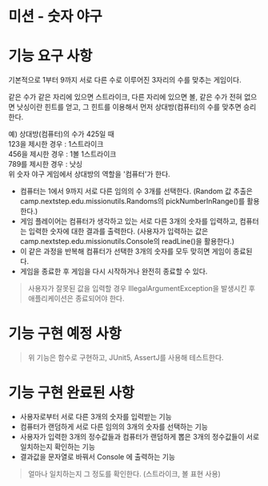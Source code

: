 미션 - 숫자 야구
==========
# 기능 요구 사항
기본적으로 1부터 9까지 서로 다른 수로 이루어진 3자리의 수를 맞추는 게임이다.

같은 수가 같은 자리에 있으면 스트라이크, 다른 자리에 있으면 볼, 같은 수가 전혀 없으면 낫싱이란 힌트를 얻고, 그 힌트를 이용해서 먼저 상대방(컴퓨터)의 수를 맞추면 승리한다.

예) 상대방(컴퓨터)의 수가 425일 때  
123을 제시한 경우 : 1스트라이크  
456을 제시한 경우 : 1볼 1스트라이크  
789를 제시한 경우 : 낫싱  
위 숫자 야구 게임에서 상대방의 역할을 '컴퓨터'가 한다.  
- 컴퓨터는 1에서 9까지 서로 다른 임의의 수 3개를 선택한다. (Random 값 추출은 camp.nextstep.edu.missionutils.Randoms의 pickNumberInRange()를 활용한다.)
- 게임 플레이어는 컴퓨터가 생각하고 있는 서로 다른 3개의 숫자를 입력하고, 컴퓨터는 입력한 숫자에 대한 결과를 출력한다. (사용자가 입력하는 값은 camp.nextstep.edu.missionutils.Console의 readLine()을 활용한다.)
- 이 같은 과정을 반복해 컴퓨터가 선택한 3개의 숫자를 모두 맞히면 게임이 종료된다.  
- 게임을 종료한 후 게임을 다시 시작하거나 완전히 종료할 수 있다.  
> 사용자가 잘못된 값을 입력할 경우 IllegalArgumentException을 발생시킨 후 애플리케이션은 종료되어야 한다.

# 기능 구현 예정 사항
> 위 기능은 함수로 구현하고, JUnit5, AssertJ를 사용해 테스트한다.

# 기능 구현 완료된 사항
- 사용자로부터 서로 다른 3개의 숫자를 입력받는 기능
- 컴퓨터가 랜덤하게 서로 다른 임의의 3개의 숫자를 선택하는 기능
- 사용자가 입력한 3개의 정수값들과 컴퓨터가 랜덤하게 뽑은 3개의 정수값들이 서로 일치하는지 확인하는 기능
- 결과값을 문자열로 바꿔서 Console 에 출력하는 기능
> 얼마나 일치하는지 그 정도를 확인한다. (스트라이크, 볼 표현 사용)  


